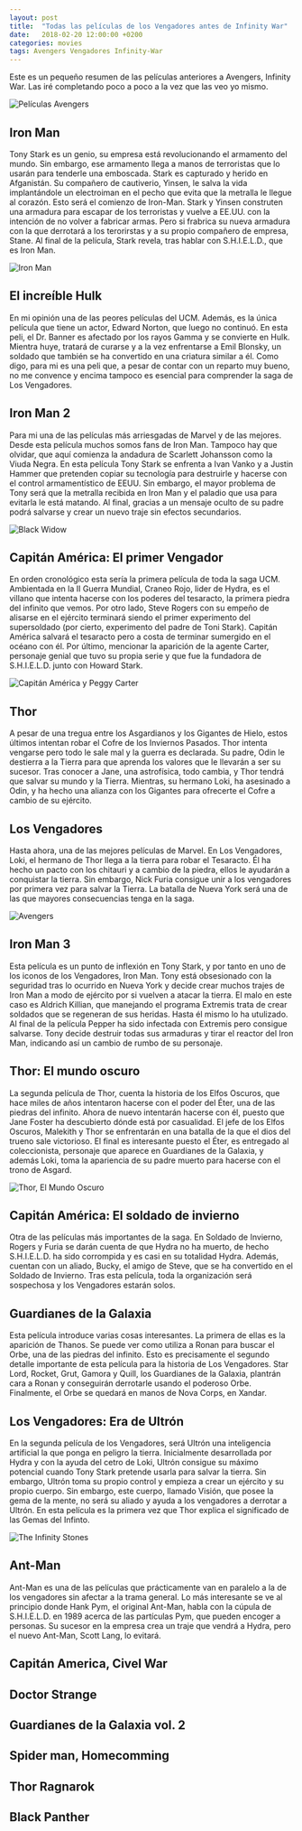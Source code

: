 ```yaml
---
layout: post
title:  "Todas las películas de los Vengadores antes de Infinity War"
date:   2018-02-20 12:00:00 +0200
categories: movies
tags: Avengers Vengadores Infinity-War
---
```


Este es un pequeño resumen de las películas anteriores a Avengers, Infinity War. Las iré completando poco a poco a la vez que las veo yo mismo.

![Películas Avengers](/assets/images/media/Avengers-Infinity-War.jpg)


## Iron Man

Tony Stark es un genio, su empresa está revolucionando el armamento del mundo. Sin embargo, ese armamento llega a manos de terroristas que lo usarán para tenderle una emboscada. Stark es capturado y herido en Afganistán. Su compañero de cautiverio, Yinsen, le salva la vida implantándole un electroiman en el pecho que evita que la metralla le llegue al corazón. Esto será el comienzo de Iron-Man. Stark y Yinsen construten una armadura para escapar de los terroristas y vuelve a EE.UU. con la intención de no volver a fabricar armas. Pero si frabrica su nueva armadura con la que derrotará a los terorirstas y a su propio compañero de empresa, Stane. Al final de la película, Stark revela, tras hablar con S.H.I.E.L.D., que es Iron Man.

![Iron Man](/assets/images/media/iron-man-1.jpg)

## El increíble Hulk

En mi opinión una de las peores películas del UCM. Además, es la única película que tiene un actor, Edward Norton, que luego no continuó. En esta peli, el Dr. Banner es afectado por los rayos Gamma y se convierte en Hulk. Mientra huye, tratará de curarse y a la vez enfrentarse a Emil Blonsky, un soldado que también se ha convertido en una criatura similar a él. Como digo, para mi es una peli que, a pesar de contar con un reparto muy bueno, no me convence y encima tampoco es esencial para comprender la saga de Los Vengadores.

## Iron Man 2

Para mi una de las películas más arriesgadas de Marvel y de las mejores. Desde esta película muchos somos fans de Iron Man. Tampoco hay que olvidar, que aquí comienza la andadura de Scarlett Johansson como la Viuda Negra. En esta película Tony Stark se enfrenta a Ivan Vanko y a Justin Hammer que pretenden copiar su tecnología para destruirle y hacerse con el control armamentístico de EEUU. Sin embargo, el mayor problema de Tony será que la metralla recibida en Iron Man y el paladio que usa para evitarla le está matando. Al final, gracias a un mensaje oculto de su padre podrá salvarse y crear un nuevo traje sin efectos secundarios.

![Black Widow](/assets/images/media/scarlett_johansson.jpg)


## Capitán América: El primer Vengador

En orden cronológico esta sería la primera película de toda la saga UCM. Ambientada en la II Guerra Mundial, Craneo Rojo, lider de Hydra, es el villano que intenta hacerse con los poderes del tesaracto, la primera piedra del infinito que vemos. Por otro lado, Steve Rogers con su empeño de alisarse en el ejército terminará siendo el primer experimento del supersoldado (por cierto, experimento del padre de Toni Stark). Capitán América salvará el tesaracto pero a costa de terminar sumergido en el océano con él. Por último, mencionar la aparición de la agente Carter, personaje genial que tuvo su propia serie y que fue la fundadora de S.H.I.E.L.D. junto con Howard Stark.

![Capitán América y Peggy Carter](/assets/images/media/captain_america_peggy_carter.jpg)

## Thor

A pesar de una tregua entre los Asgardianos y los Gigantes de Hielo, estos últimos intentan robar el Cofre de los Inviernos Pasados. Thor intenta vengarse pero todo le sale mal y la guerra es declarada. Su padre, Odin le destierra a la Tierra para que aprenda los valores que le llevarán a ser su sucesor. Tras conocer a Jane, una astrofísica, todo cambia, y Thor tendrá que salvar su mundo y la Tierra. Mientras, su hermano Loki, ha asesinado a Odin, y ha hecho una alianza con los Gigantes para ofrecerte el Cofre a cambio de su ejército.

## Los Vengadores

Hasta ahora, una de las mejores películas de Marvel. En Los Vengadores, Loki, el hermano de Thor llega a la tierra para robar el Tesaracto. Él ha hecho un pacto con los chitauri y a cambio de la piedra, ellos le ayudarán a conquistar la tierra. Sin embargo, Nick Furia consigue unir a los vengadores por primera vez para salvar la Tierra. La batalla de Nueva York será una de las que mayores consecuencias tenga en la saga.

![Avengers](/assets/images/media/avengers.jpg) 

## Iron Man 3

Esta película es un punto de inflexión en Tony Stark, y por tanto en uno de los iconos de los Vengadores, Iron Man. Tony está obsesionado con la seguridad tras lo ocurrido en Nueva York y decide crear muchos trajes de Iron Man a modo de ejército por si vuelven a atacar la tierra. El malo en este caso es Aldrich Killian, que manejando el programa Extremis trata de crear soldados que se regeneran de sus heridas. Hasta él mismo lo ha utulizado. Al final de la película Pepper ha sido infectada con Extremis pero consigue salvarse. Tony decide destruir todas sus armaduras y tirar el reactor del Iron Man, indicando así un cambio de rumbo de su personaje.

## Thor: El mundo oscuro

La segunda película de Thor, cuenta la historia de los Elfos Oscuros, que hace miles de años intentaron hacerse con el poder del Éter, una de las piedras del infinito. Ahora de nuevo intentarán hacerse con él, puesto que Jane Foster ha descubierto dónde está por casualidad. El jefe de los Elfos Oscuros, Malekith y Thor se enfrentarán en una batalla de la que el dios del trueno sale victorioso. El final es interesante puesto el Éter, es entregado al coleccionista, personaje que aparece en Guardianes de la Galaxia, y además Loki, toma la apariencia de su padre muerto para hacerse con el trono de Asgard.

![Thor, El Mundo Oscuro](/assets/images/media/thor.jpg)

## Capitán América: El soldado de invierno

Otra de las películas más importantes de la saga. En Soldado de Invierno, Rogers y Furia se darán cuenta de que Hydra no ha muerto, de hecho S.H.I.E.L.D. ha sido corrompida y es casi en su totalidad Hydra. Además, cuentan con un aliado, Bucky, el amigo de Steve, que se ha convertido en el Soldado de Invierno. Tras esta película, toda la organización será sospechosa y los Vengadores estarán solos. 

## Guardianes de la Galaxia 

Esta película introduce varias cosas interesantes. La primera de ellas es la aparición de Thanos. Se puede ver como utiliza a Ronan para buscar el Orbe, una de las piedras del infinito. Esto es precisamente el segundo detalle importante de esta película para la historia de Los Vengadores. Star Lord, Rocket, Grut, Gamora y Quill, los Guardianes de la Galaxia, plantrán cara a Ronan y conseguirán derrotarle usando el poderoso Orbe. Finalmente, el Orbe se quedará en manos de Nova Corps, en Xandar.

## Los Vengadores: Era de Ultrón

En la segunda película de los Vengadores, será Ultrón una inteligencia artificial la que ponga en peligro la tierra. Inicialmente desarrollada por Hydra y con la ayuda del cetro de Loki, Ultrón consigue su máximo potencial cuando Tony Stark pretende usarla para salvar la tierra. Sin embargo, Ultrón toma su propio control y empieza a crear un ejército y su propio cuerpo. Sin embargo, este cuerpo, llamado Visión, que posee la gema de la mente, no será su aliado y ayuda a los vengadores a derrotar a Ultrón. En esta película es la primera vez que Thor explica el significado de las Gemas del Infinto.

![The Infinity Stones](/assets/images/media/The_Infinity_Stones.jpg)

## Ant-Man

Ant-Man es una de las películas que prácticamente van en paralelo a la de los vengadores sin afectar a la trama general. Lo más interesante se ve al principio donde Hank Pym, el original Ant-Man, habla con la cúpula de S.H.I.E.L.D. en 1989 acerca de las partículas Pym, que pueden encoger a personas. Su sucesor en la empresa crea un traje que vendrá a Hydra, pero el nuevo Ant-Man, Scott Lang, lo evitará.

## Capitán America, Civel War

## Doctor Strange

## Guardianes de la Galaxia vol. 2

## Spider man, Homecomming

## Thor Ragnarok

## Black Panther